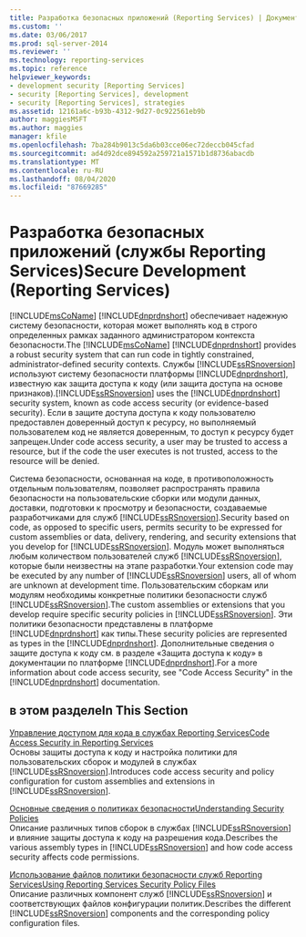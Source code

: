 ```yaml
---
title: Разработка безопасных приложений (Reporting Services) | Документы Майкрософт
ms.custom: ''
ms.date: 03/06/2017
ms.prod: sql-server-2014
ms.reviewer: ''
ms.technology: reporting-services
ms.topic: reference
helpviewer_keywords:
- development security [Reporting Services]
- security [Reporting Services], development
- security [Reporting Services], strategies
ms.assetid: 12161a6c-b93b-4312-9d27-0c922561eb9b
author: maggiesMSFT
ms.author: maggies
manager: kfile
ms.openlocfilehash: 7ba284b9013c5da6b03cce06ec72deccb045cfad
ms.sourcegitcommit: ad4d92dce894592a259721a1571b1d8736abacdb
ms.translationtype: MT
ms.contentlocale: ru-RU
ms.lasthandoff: 08/04/2020
ms.locfileid: "87669285"
---
```

# <a name="secure-development-reporting-services"></a><span data-ttu-id="1df7e-102">Разработка безопасных приложений (службы Reporting Services)</span><span class="sxs-lookup"><span data-stu-id="1df7e-102">Secure Development (Reporting Services)</span></span>
  <span data-ttu-id="1df7e-103">[!INCLUDE[msCoName](../../../includes/msconame-md.md)] [!INCLUDE[dnprdnshort](../../../includes/dnprdnshort-md.md)] обеспечивает надежную систему безопасности, которая может выполнять код в строго определенных рамках заданного администратором контекста безопасности.</span><span class="sxs-lookup"><span data-stu-id="1df7e-103">The [!INCLUDE[msCoName](../../../includes/msconame-md.md)] [!INCLUDE[dnprdnshort](../../../includes/dnprdnshort-md.md)] provides a robust security system that can run code in tightly constrained, administrator-defined security contexts.</span></span> <span data-ttu-id="1df7e-104">Службы [!INCLUDE[ssRSnoversion](../../../includes/ssrsnoversion-md.md)] используют систему безопасности платформы [!INCLUDE[dnprdnshort](../../../includes/dnprdnshort-md.md)], известную как защита доступа к коду (или защита доступа на основе признаков).</span><span class="sxs-lookup"><span data-stu-id="1df7e-104">[!INCLUDE[ssRSnoversion](../../../includes/ssrsnoversion-md.md)] uses the [!INCLUDE[dnprdnshort](../../../includes/dnprdnshort-md.md)] security system, known as code access security (or evidence-based security).</span></span> <span data-ttu-id="1df7e-105">Если в защите доступа доступа к коду пользователю предоставлен доверенный доступ к ресурсу, но выполняемый пользователем код не является доверенным, то доступ к ресурсу будет запрещен.</span><span class="sxs-lookup"><span data-stu-id="1df7e-105">Under code access security, a user may be trusted to access a resource, but if the code the user executes is not trusted, access to the resource will be denied.</span></span>  
  
 <span data-ttu-id="1df7e-106">Система безопасности, основанная на коде, в противоположность отдельным пользователям, позволяет распространять правила безопасности на пользовательские сборки или модули данных, доставки, подготовки к просмотру и безопасности, создаваемые разработчиками для служб [!INCLUDE[ssRSnoversion](../../../includes/ssrsnoversion-md.md)].</span><span class="sxs-lookup"><span data-stu-id="1df7e-106">Security based on code, as opposed to specific users, permits security to be expressed for custom assemblies or data, delivery, rendering, and security extensions that you develop for [!INCLUDE[ssRSnoversion](../../../includes/ssrsnoversion-md.md)].</span></span> <span data-ttu-id="1df7e-107">Модуль может выполняться любым количеством пользователей служб [!INCLUDE[ssRSnoversion](../../../includes/ssrsnoversion-md.md)], которые были неизвестны на этапе разработки.</span><span class="sxs-lookup"><span data-stu-id="1df7e-107">Your extension code may be executed by any number of [!INCLUDE[ssRSnoversion](../../../includes/ssrsnoversion-md.md)] users, all of whom are unknown at development time.</span></span> <span data-ttu-id="1df7e-108">Пользовательским сборкам или модулям необходимы конкретные политики безопасности служб [!INCLUDE[ssRSnoversion](../../../includes/ssrsnoversion-md.md)].</span><span class="sxs-lookup"><span data-stu-id="1df7e-108">The custom assemblies or extensions that you develop require specific security policies in [!INCLUDE[ssRSnoversion](../../../includes/ssrsnoversion-md.md)].</span></span> <span data-ttu-id="1df7e-109">Эти политики безопасности представлены в платформе [!INCLUDE[dnprdnshort](../../../includes/dnprdnshort-md.md)] как типы.</span><span class="sxs-lookup"><span data-stu-id="1df7e-109">These security policies are represented as types in the [!INCLUDE[dnprdnshort](../../../includes/dnprdnshort-md.md)].</span></span> <span data-ttu-id="1df7e-110">Дополнительные сведения о защите доступа к коду см. в разделе «Защита доступа к коду» в документации по платформе [!INCLUDE[dnprdnshort](../../../includes/dnprdnshort-md.md)].</span><span class="sxs-lookup"><span data-stu-id="1df7e-110">For a more information about code access security, see "Code Access Security" in the [!INCLUDE[dnprdnshort](../../../includes/dnprdnshort-md.md)] documentation.</span></span>  
  
## <a name="in-this-section"></a><span data-ttu-id="1df7e-111">в этом разделе</span><span class="sxs-lookup"><span data-stu-id="1df7e-111">In This Section</span></span>  
 [<span data-ttu-id="1df7e-112">Управление доступом для кода в службах Reporting Services</span><span class="sxs-lookup"><span data-stu-id="1df7e-112">Code Access Security in Reporting Services</span></span>](code-access-security-in-reporting-services.md)  
 <span data-ttu-id="1df7e-113">Основы защиты доступа к коду и настройка политики для пользовательских сборок и модулей в службах [!INCLUDE[ssRSnoversion](../../../includes/ssrsnoversion-md.md)].</span><span class="sxs-lookup"><span data-stu-id="1df7e-113">Introduces code access security and policy configuration for custom assemblies and extensions in [!INCLUDE[ssRSnoversion](../../../includes/ssrsnoversion-md.md)].</span></span>  
  
 [<span data-ttu-id="1df7e-114">Основные сведения о политиках безопасности</span><span class="sxs-lookup"><span data-stu-id="1df7e-114">Understanding Security Policies</span></span>](understanding-security-policies.md)  
 <span data-ttu-id="1df7e-115">Описание различных типов сборок в службах [!INCLUDE[ssRSnoversion](../../../includes/ssrsnoversion-md.md)] и влияние защиты доступа к коду на разрешения кода.</span><span class="sxs-lookup"><span data-stu-id="1df7e-115">Describes the various assembly types in [!INCLUDE[ssRSnoversion](../../../includes/ssrsnoversion-md.md)] and how code access security affects code permissions.</span></span>  
  
 [<span data-ttu-id="1df7e-116">Использование файлов политики безопасности служб Reporting Services</span><span class="sxs-lookup"><span data-stu-id="1df7e-116">Using Reporting Services Security Policy Files</span></span>](using-reporting-services-security-policy-files.md)  
 <span data-ttu-id="1df7e-117">Описание различных компонент служб [!INCLUDE[ssRSnoversion](../../../includes/ssrsnoversion-md.md)] и соответствующих файлов конфигурации политик.</span><span class="sxs-lookup"><span data-stu-id="1df7e-117">Describes the different [!INCLUDE[ssRSnoversion](../../../includes/ssrsnoversion-md.md)] components and the corresponding policy configuration files.</span></span>  
  
  
